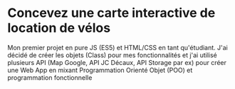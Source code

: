 # Concevez une carte interactive de location de vélos
Mon premier projet en pure JS (ES5) et HTML/CSS en tant qu'étudiant.
J'ai décidé de créer les objets (Class) pour mes fonctionnalités et j'ai utilisé 
plusieurs API (Map Google, API JC Décaux, API Storage par ex) pour créer une Web App
en mixant Programmation Orienté Objet (POO) et programmation fonctionnelle

